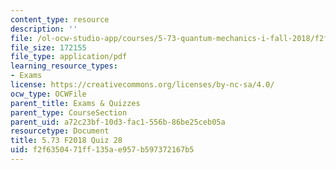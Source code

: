 ```yaml
---
content_type: resource
description: ''
file: /ol-ocw-studio-app/courses/5-73-quantum-mechanics-i-fall-2018/f2f6350471ff135ae957b597372167b5_MIT5_73F18_quiz28.pdf
file_size: 172155
file_type: application/pdf
learning_resource_types:
- Exams
license: https://creativecommons.org/licenses/by-nc-sa/4.0/
ocw_type: OCWFile
parent_title: Exams & Quizzes
parent_type: CourseSection
parent_uid: a72c23bf-10d3-fac1-556b-86be25ceb05a
resourcetype: Document
title: 5.73 F2018 Quiz 28
uid: f2f63504-71ff-135a-e957-b597372167b5
---
```

